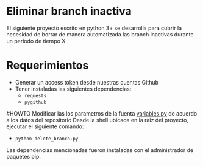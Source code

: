 # Eliminar branch inactiva
El siguiente proyecto escrito en python 3+ se desarrolla para cubrir la necesidad de borrar de manera automatizada las branch inactivas durante un periodo de tiempo X.
# Requerimientos
* Generar un access token desde nuestras cuentas Github
* Tener instaladas las siguientes dependencias:
	* `requests`
	* `pygithub`

#HOWTO
Modificar las los parametros de la fuenta [variables.py](src/variables.py) de acuerdo a los datos del repositorio
Desde la shell ubicada en la raiz del proyecto, ejecutar el siguiente comando:
* `python delete_branch.py`

Las dependencias mencionadas fueron instaladas con el administrador de paquetes pip.
